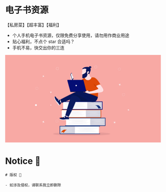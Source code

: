 # 电子书资源

【私房菜】【超丰富】【福利】

- 个人手机电子书资源，仅限免费分享使用，请勿用作商业用途
- 贴心福利，不点个 star 合适吗？
- 手机不易，快交出你的三连

![just reading for life](https://github.com/hornhuang/electronic_book_resource/blob/master/assets/images/reading.jpg)

# Notice 🍔

```
# 版权 🍔

- 如涉及侵权，请联系我立即删除
```

